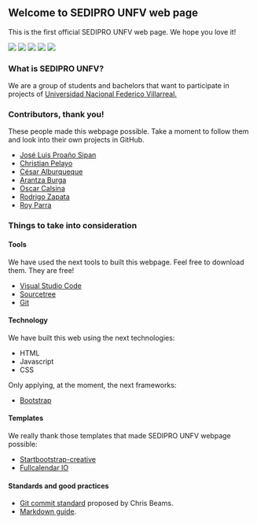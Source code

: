 ## Welcome to SEDIPRO UNFV web page

This is the first official SEDIPRO UNFV web page. We hope you love it!

![](https://img.shields.io/github/license/JoseLuis1197/sediproUnfvWeb.svg)
![](https://img.shields.io/badge/version-v0.0.0-brightgreen.svg)
![](https://img.shields.io/github/forks/JoseLuis1197/sediproUnfvWeb.svg?style=social)
![](https://img.shields.io/github/stars/JoseLuis1197/sediproUnfvWeb.svg?style=social)
![](https://img.shields.io/github/issues/JoseLuis1197/sediproUnfvWeb.svg?style=social)

### What is SEDIPRO UNFV?

We are a group of students and bachelors that want to participate in projects of [Universidad Nacional Federico Villarreal.](http://web2.unfv.edu.pe/sitio/) 

### Contributors, thank you!

These people made this webpage possible. Take a moment to follow them and look into their own projects in GitHub.

 - [José Luis Proaño Sipan](https://github.com/JoseLuis1197)
 - [Christian Pelayo](https://github.com/ChristianDCP)
 - [César Alburqueque](https://github.com/acce05)
 - [Arantza Burga](https://github.com/Ary181)
 - [Oscar Calsina](https://github.com/oscarcalsina24)
 - [Rodrigo Zapata](https://github.com/Rorjo)
 - [Roy Parra](https://github.com/rparra12)

### Things to take into consideration

#### Tools

We have used the next tools to built this webpage. Feel free to download them. They are free!

- [Visual Studio Code](https://code.visualstudio.com/docs/?dv=win)
- [Sourcetree](https://www.sourcetreeapp.com/)
- [Git](https://git-scm.com/)

#### Technology

We have built this web using the next technologies:

 - HTML
 - Javascript
 - CSS

Only applying, at the moment, the next frameworks:

 - [Bootstrap](https://getbootstrap.com/)

#### Templates

We really thank those templates that made SEDIPRO UNFV webpage possible:

 - [Startbootstrap-creative](https://github.com/BlackrockDigital/startbootstrap-creative)
 - [Fullcalendar IO](https://fullcalendar.io/)

#### Standards and good practices

 - [Git commit standard](https://chris.beams.io/posts/git-commit/) proposed by Chris Beams.
 - [Markdown guide](https://www.markdownguide.org/).